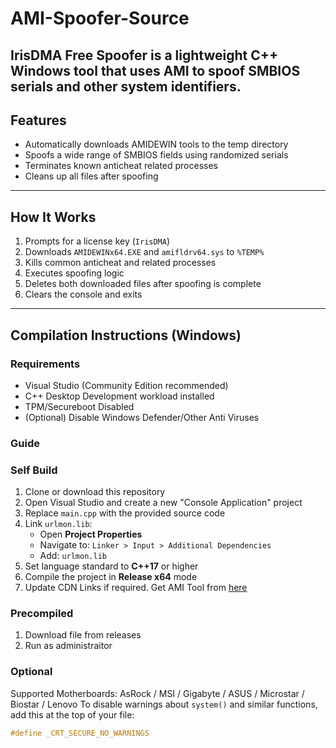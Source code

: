 # AMI-Spoofer-Source
IrisDMA Free Spoofer is a lightweight C++ Windows tool that uses AMI to spoof SMBIOS serials and other system identifiers.
---

## Features

- Automatically downloads AMIDEWIN tools to the temp directory
- Spoofs a wide range of SMBIOS fields using randomized serials
- Terminates known anticheat related processes
- Cleans up all files after spoofing

---

## How It Works

1. Prompts for a license key (`IrisDMA`)
2. Downloads `AMIDEWINx64.EXE` and `amifldrv64.sys` to `%TEMP%`
3. Kills common anticheat and related processes
4. Executes spoofing logic
5. Deletes both downloaded files after spoofing is complete
6. Clears the console and exits

---

## Compilation Instructions (Windows)

### Requirements

- Visual Studio (Community Edition recommended)
- C++ Desktop Development workload installed
- TPM/Secureboot Disabled
- (Optional) Disable Windows Defender/Other Anti Viruses

### Guide

### Self Build
1. Clone or download this repository
2. Open Visual Studio and create a new "Console Application" project
3. Replace `main.cpp` with the provided source code
4. Link `urlmon.lib`:
   - Open **Project Properties**
   - Navigate to: `Linker > Input > Additional Dependencies`
   - Add: `urlmon.lib`
5. Set language standard to **C++17** or higher
6. Compile the project in **Release x64** mode
7. Update CDN Links if required. Get AMI Tool from [here](https://www.ami.com/bios-uefi-utilities/)

### Precompiled
1. Download file from releases
2. Run as administraitor

### Optional
Supported Motherboards: AsRock / MSI / Gigabyte / ASUS / Microstar / Biostar / Lenovo
To disable warnings about `system()` and similar functions, add this at the top of your file:

```cpp
#define _CRT_SECURE_NO_WARNINGS

